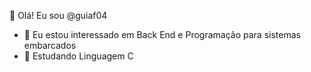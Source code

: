  👋 Olá! Eu sou @guiaf04


- 👀 Eu estou interessado em Back End e Programação para sistemas embarcados
- 🌱 Estudando Linguagem C


